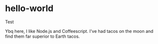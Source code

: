 # hello-world
Test


Ybq here, I like Node.js and Coffeescript.
I've had tacos on the moon and find them far superior to Earth tacos.
